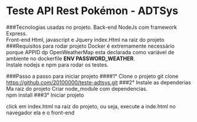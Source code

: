 <h1>Teste API Rest Pokémon - ADTSys</h1>

###Tecnologias usadas no projeto.
Back-end NodeJs com framework Express.<br/>
Front-end Html, javascript e Jquery index.Html na raiz do projeto
###Requisitos para rodar projeto
Docker é extremamente necessário porque APPID dp OpenWeatherMap
 esta declarada como variável de ambiente no dockerfile **ENV PASSWORD_WEATHER**.<br/>
 Instale nodejs e npm para rodar os testes.

###Passo a passo para iniciar projeto 
####1° Clone o projeto 
git clone https://github.com/20100000/teste-adtsys.git
###2° Instale as dependerias  
Ma raiz do projeto
Criar node_module com dependencias.<br/>
npm install
###3° Iniciar projeto




click em index.html na raiz do projeto, ou seja, execute a inde.html no navegador ela e o front-end 